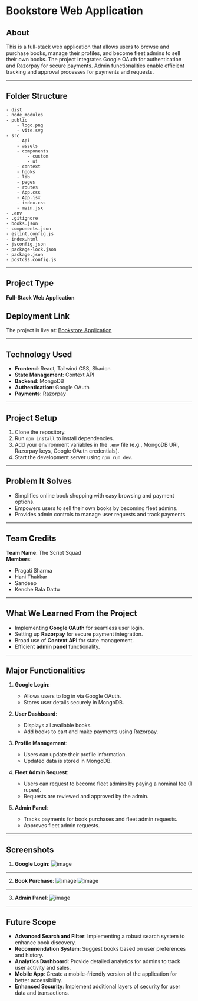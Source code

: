 
# Bookstore Web Application

## About
This is a full-stack web application that allows users to browse and purchase books, manage their profiles, and become fleet admins to sell their own books. The project integrates Google OAuth for authentication and Razorpay for secure payments. Admin functionalities enable efficient tracking and approval processes for payments and requests.

---

## Folder Structure
```
- dist
- node_modules
- public
    - logo.png
    - vite.svg
- src
    - Api
    - assets
    - components
        - custom
        - ui
    - context
    - hooks
    - lib
    - pages
    - routes
    - App.css
    - App.jsx
    - index.css
    - main.jsx
- .env
- .gitignore
- books.json
- components.json
- eslint.config.js
- index.html
- jsconfig.json
- package-lock.json
- package.json
- postcss.config.js
```

---

## Project Type
**Full-Stack Web Application**

## Deployment Link
The project is live at: [Bookstore Application](https://the-script-squad-fe.vercel.app)

---

## Technology Used
- **Frontend**: React, Tailwind CSS, Shadcn
- **State Management**: Context API
- **Backend**: MongoDB
- **Authentication**: Google OAuth
- **Payments**: Razorpay

---

## Project Setup
1. Clone the repository.
2. Run `npm install` to install dependencies.
3. Add your environment variables in the `.env` file (e.g., MongoDB URI, Razorpay keys, Google OAuth credentials).
4. Start the development server using `npm run dev`.

---

## Problem It Solves
- Simplifies online book shopping with easy browsing and payment options.
- Empowers users to sell their own books by becoming fleet admins.
- Provides admin controls to manage user requests and track payments.

---

## Team Credits
**Team Name**: The Script Squad  
**Members**:
- Pragati Sharma
- Hani Thakkar
- Sandeep
- Kenche Bala Dattu

---

## What We Learned From the Project
- Implementing **Google OAuth** for seamless user login.
- Setting up **Razorpay** for secure payment integration.
- Broad use of **Context API** for state management.
- Efficient **admin panel** functionality.

---

## Major Functionalities
1. **Google Login**:
   - Allows users to log in via Google OAuth.
   - Stores user details securely in MongoDB.

2. **User Dashboard**:
   - Displays all available books.
   - Add books to cart and make payments using Razorpay.

3. **Profile Management**:
   - Users can update their profile information.
   - Updated data is stored in MongoDB.

4. **Fleet Admin Request**:
   - Users can request to become fleet admins by paying a nominal fee (1 rupee).
   - Requests are reviewed and approved by the admin.

5. **Admin Panel**:
   - Tracks payments for book purchases and fleet admin requests.
   - Approves fleet admin requests.

---

## Screenshots
1. **Google Login**:   ![image](https://github.com/user-attachments/assets/c1cbe546-d3cd-477d-bf32-7b5f5146cd8d)
---------------------------------------------------
2. **Book Purchase**:   ![image](https://github.com/user-attachments/assets/ca3aad15-d805-4c9d-81c0-a62a00e35e82)
![image](https://github.com/user-attachments/assets/40fea042-cee6-4c57-b6b9-fd722f20f3a3)
---------------------------------------------------
3. **Admin Panel**:   ![image](https://github.com/user-attachments/assets/278412ba-4b36-4846-8b1a-79a966db21f3)
---------------------------------------------------

## Future Scope
- **Advanced Search and Filter**: Implementing a robust search system to enhance book discovery.
- **Recommendation System**: Suggest books based on user preferences and history.
- **Analytics Dashboard**: Provide detailed analytics for admins to track user activity and sales.
- **Mobile App**: Create a mobile-friendly version of the application for better accessibility.
- **Enhanced Security**: Implement additional layers of security for user data and transactions.

